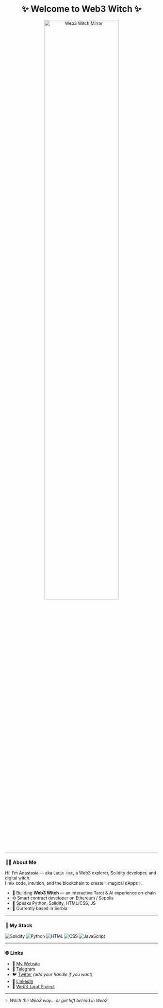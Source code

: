 <h1 align="center">✨ Welcome to Web3 Witch ✨</h1>

<p align="center">
  <img src="banner.jpg" alt="Web3 Witch Mirror" width="70%">
</p>


---

### 🧙‍♀️ About Me

Hi! I'm Anastasia — aka `Catin Hat`, a Web3 explorer, Solidity developer, and digital witch.  
I mix code, intuition, and the blockchain to create ✨magical dApps✨.

- 🔮 Building **Web3 Witch** — an interactive Tarot & AI experience on-chain  
- ⚙️ Smart contract developer on Ethereum / Sepolia  
- 💬 Speaks Python, Solidity, HTML/CSS, JS  
- 📍 Currently based in Serbia  

---

### 🔧 My Stack

![Solidity](https://img.shields.io/badge/-Solidity-363636?style=flat&logo=solidity)
![Python](https://img.shields.io/badge/-Python-3776AB?style=flat&logo=python&logoColor=white)
![HTML](https://img.shields.io/badge/-HTML5-E34F26?style=flat&logo=html5&logoColor=white)
![CSS](https://img.shields.io/badge/-CSS3-1572B6?style=flat&logo=css3)
![JavaScript](https://img.shields.io/badge/-JavaScript-F7DF1E?style=flat&logo=javascript&logoColor=black)

---

### 🌐 Links

- 🔗 [My Website](https://witchweb3.com)  
- 💬 [Telegram](https://t.me/NastaKasi)  
- 🐦 [Twitter](https://twitter.com/) *(add your handle if you want)*  
- 💼 [LinkedIn](https://www.linkedin.com/feed/)  
- 🎴 [Web3 Tarot Project](https://github.com/nasta11/web3-witch)  

---

✨ *Witch the Web3 way... or get left behind in Web2.*
